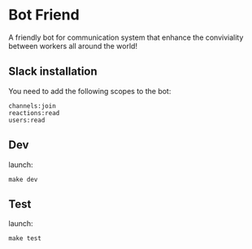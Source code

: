 # Bot Friend

A friendly bot for communication system that enhance the conviviality between workers all around the world!

## Slack installation

You need to add the following scopes to the bot:

```scopes
channels:join
reactions:read
users:read
```

## Dev

launch:

```shell
make dev
```

## Test

launch:

```shell
make test
```
